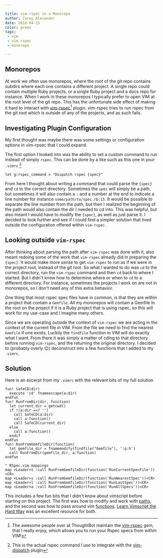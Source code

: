 ```yaml
---

title: vim-rspec in a Monorepo
author: Corey Alexander
date: 2018-04-15
color: green
tags:
 - vim
 - vim-rspec
 - monorepo

---
```


## Monorepos

At work we often use monorepos, where the root of the git repo contains subdirs where each one contains a different project. A single repo could contain multiple Ruby projects, or a single Ruby project and a docs repo for instance. When I work in these monorepos I typically prefer to open VIM at the root level of the git repo. This has the unfortunate side effect of making it hard to interact with [vim-rspec](https://github.com/thoughtbot/vim-rspec)[^1] plugin. vim-rspec tries to run rspec from the git root which is outside of any of the projects, and as such fails.

## Investigating Plugin Configuration

My first thought was maybe there was some settings or configuration options in vim-rpsec that I could expand.

The first option I looked into was the ability to set a custom command to run instead of simply `rspec`. This can be done by a like such as this one in your `.vimrc` [^2]

```vimscript
let g:rspec_command = "Dispatch rspec {spec}"
```

From here I thought about writing a command that could parse the `{spec}` and `cd` to the correct directory. Sometimes the `spec` will simply be a path, but sometimes it will also contain a `:` and a number at the end to indicate a line number for instance `some/path/to/spec.rb:15`.
It would be possible to separate the line number from the path, but then I realized the beginning of the path would also contain the dir I needed to cd into. This was helpful, but also meant I would have to modify the `{spec}`, as well as just parse it. I decided to look further and see if I could find a simpler solution that lived outside the configuration offered within `vim-rspec`.

## Looking outside `vim-rspec`

After thinking about parsing the path after `vim-rspec` was done with it, also meant redoing some of the work that `vim-rspec` already did in preparing the `{spec}`. It would make more sense to get `vim-rspec` to run as if we were in the project root, instead of the git root. So what I wanted to do was `cd` to the correct directory, run the `vim-rspec` command and then `cd` back to where I started. But I didn't know how to determine where or when to `cd` to a different directory. For instance, sometimes the projects I work on are not in monorepos, so I don't need any of this extra behavior.

One thing that most rspec spec files have in common, is that they are within a project that contain a `Gemfile`. All my monorepos will contain a Gemfile in the root on the project if it is a Ruby project that is using rspec, so this will work for my use-case and I imagine many others.

Since we are operating outside the context of `vim-rspec` we are acting in the context of the current file in VIM. From the file we need to find the nearest `Gemfile` if one exists. Luckily the `findfile` function in VIM will do exactly what I want. From there it was simply a matter of cding to that directory before running `vim-rspec`, and the returning the original directory. I decided to (probably overly 😉) deconstruct into a few functions that I added to my `.vimrc`.

## Solution

Here is an excerpt from my `.vimrc` with the relevant bits of my full solution

```vimscript
fun! SafeCD(dir)
  execute 'cd' fnameescape(a:dir)
endfun
fun! RunFromDir(dir, function)
  let current_dir = getcwd()
  if !(a:dir ==? '')
    call SafeCD(a:dir)
    call a:function()
    call SafeCD(current_dir)
  else
    call a:function()
  endif
endfun
fun! RunFromGemfileDir(function)
  let gemfile_dir = fnamemodify(findfile("Gemfile"), ':p:h')
  call RunFromDir(gemfile_dir, a:function)
endfun

" RSpec.vim mappings
map <Leader>t :call RunFromGemfileDir(function('RunCurrentSpecFile'))<CR>
map <Leader>s :call RunFromGemfileDir(function('RunNearestSpec'))<CR>
map <Leader>l :call RunFromGemfileDir(function('RunLastSpec'))<CR>
map <Leader>a :call RunFromGemfileDir(function('RunAllSpecs'))<CR>
```

This includes a few fun bits that I didn't know about vimscript before starting on this project. The first was how to modify and work with [paths](http://learnvimscriptthehardway.stevelosh.com/chapters/40.html), and the second was how to pass around vim [functions](http://learnvimscriptthehardway.stevelosh.com/chapters/39.html#functions-as-variables). [Learn Vimscript the Hard Way](http://learnvimscriptthehardway.stevelosh.com/) was an excellent resource for both.


[^1]: The awesome people over at ThoughtBot maintain the [vim-rspec](https://github.com/thoughtbot/vim-rspec) gem, that I really enjoy, which allows you to run your Rspec specs from within VIM!
[^2]: This is the actual rspec command I use to integrate with the [vim-dispatch](https://github.com/tpope/vim-dispatch) plugin
